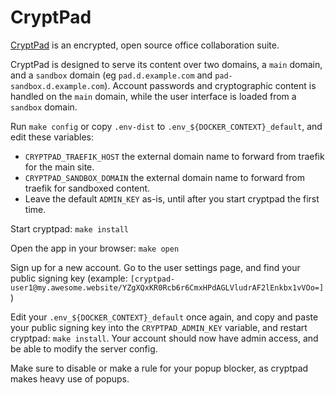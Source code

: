 # CryptPad

[CryptPad](https://cryptpad.fr/) is an encrypted, open source office
collaboration suite.

CryptPad is designed to serve its content over two domains, a `main`
domain, and a `sandbox` domain (eg `pad.d.example.com` and
`pad-sandbox.d.example.com`). Account passwords and cryptographic content
is handled on the `main` domain, while the user interface is loaded
from a `sandbox` domain.

Run `make config` or copy `.env-dist` to `.env_${DOCKER_CONTEXT}_default`, and edit these
variables:

 * `CRYPTPAD_TRAEFIK_HOST` the external domain name to forward from traefik for
 the main site.
 * `CRYPTPAD_SANDBOX_DOMAIN` the external domain name to forward from traefik for
 sandboxed content.
 * Leave the default `ADMIN_KEY` as-is, until after you start cryptpad the first
   time.

Start cryptpad: `make install`

Open the app in your browser: `make open`

Sign up for a new account. Go to the user settings page, and find your
public signing key (example:
`[cryptpad-user1@my.awesome.website/YZgXQxKR0Rcb6r6CmxHPdAGLVludrAF2lEnkbx1vVOo=]`)

Edit your `.env_${DOCKER_CONTEXT}_default` once again, and copy and paste your public signing
key into the `CRYPTPAD_ADMIN_KEY` variable, and restart cryptpad:
`make install`. Your account should now have admin access, and be able
to modify the server config.

Make sure to disable or make a rule for your popup blocker, as
cryptpad makes heavy use of popups.
